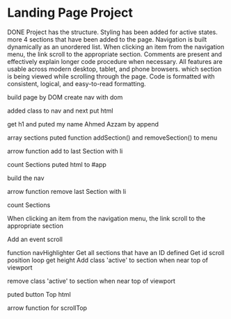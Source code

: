 # Landing Page Project
DONE
Project has the structure.
Styling has been added for active states.
more 4 sections that have been added to the page. Navigation is built dynamically as an unordered list.
When clicking an item from the navigation menu, the link scroll to the appropriate section.
Comments are present and effectively explain longer code procedure when necessary.
All features are usable across modern desktop, tablet, and phone browsers. which section is being viewed while scrolling through the page.
Code is formatted with consistent, logical, and easy-to-read formatting.

build page by DOM 
create nav with dom

added class to nav and next put html

get h1 and puted my name Ahmed Azzam by append

array sections
puted function addSection() and removeSection() to menu

arrow function add to last Section with li

count Sections 
puted html to #app

build the nav

arrow function remove last Section with li

count Sections

When clicking an item from the navigation menu, the link scroll to the appropriate section

Add an event scroll

function navHighlighter 
Get all sections that have an ID defined 
Get id scroll position 
loop get height 
Add class 'active' to section when near top of viewport

remove class 'active' to section when near top of viewport

puted button Top html

arrow function for scrollTop
